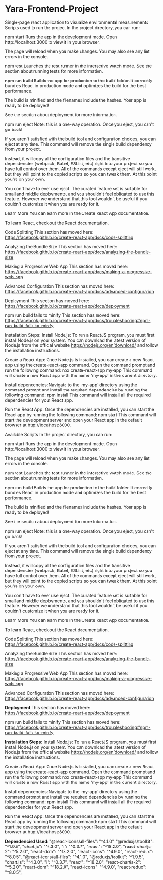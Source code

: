# Yara-Frontend-Project
Single-page react application to visualize environmental measurements 
Scripts used to run the project
In the project directory, you can run:

npm start
Runs the app in the development mode.
Open http://localhost:3000 to view it in your browser.

The page will reload when you make changes.
You may also see any lint errors in the console.

npm test
Launches the test runner in the interactive watch mode.
See the section about running tests for more information.

npm run build
Builds the app for production to the build folder.
It correctly bundles React in production mode and optimizes the build for the best performance.

The build is minified and the filenames include the hashes.
Your app is ready to be deployed!

See the section about deployment for more information.

npm run eject
Note: this is a one-way operation. Once you eject, you can't go back!

If you aren't satisfied with the build tool and configuration choices, you can eject at any time. This command will remove the single build dependency from your project.

Instead, it will copy all the configuration files and the transitive dependencies (webpack, Babel, ESLint, etc) right into your project so you have full control over them. All of the commands except eject will still work, but they will point to the copied scripts so you can tweak them. At this point you're on your own.

You don't have to ever use eject. The curated feature set is suitable for small and middle deployments, and you shouldn't feel obligated to use this feature. However we understand that this tool wouldn't be useful if you couldn't customize it when you are ready for it.

Learn More
You can learn more in the Create React App documentation.

To learn React, check out the React documentation.

Code Splitting
This section has moved here: https://facebook.github.io/create-react-app/docs/code-splitting

Analyzing the Bundle Size
This section has moved here: https://facebook.github.io/create-react-app/docs/analyzing-the-bundle-size

Making a Progressive Web App
This section has moved here: https://facebook.github.io/create-react-app/docs/making-a-progressive-web-app

Advanced Configuration
This section has moved here: https://facebook.github.io/create-react-app/docs/advanced-configuration

Deployment
This section has moved here: https://facebook.github.io/create-react-app/docs/deployment

npm run build fails to minify
This section has moved here: https://facebook.github.io/create-react-app/docs/troubleshooting#npm-run-build-fails-to-minify

Installation Steps:
Install Node.js: To run a ReactJS program, you must first install Node.js on your system. You can download the latest version of Node.js from the official website https://nodejs.org/en/download/ and follow the installation instructions.

Create a React App: Once Node.js is installed, you can create a new React app using the create-react-app command. Open the command prompt and run the following command: npx create-react-app my-app This command will create a new React app with the name 'my-app' in the current directory.

Install dependencies: Navigate to the 'my-app' directory using the command prompt and install the required dependencies by running the following command: npm install This command will install all the required dependencies for your React app.

Run the React App: Once the dependencies are installed, you can start the React app by running the following command: npm start This command will start the development server and open your React app in the default browser at http://localhost:3000.

Available Scripts
In the project directory, you can run:

npm start
Runs the app in the development mode.
Open http://localhost:3000 to view it in your browser.

The page will reload when you make changes.
You may also see any lint errors in the console.

npm test
Launches the test runner in the interactive watch mode.
See the section about running tests for more information.

npm run build
Builds the app for production to the build folder.
It correctly bundles React in production mode and optimizes the build for the best performance.

The build is minified and the filenames include the hashes.
Your app is ready to be deployed!

See the section about deployment for more information.

npm run eject
Note: this is a one-way operation. Once you eject, you can't go back!

If you aren't satisfied with the build tool and configuration choices, you can eject at any time. This command will remove the single build dependency from your project.

Instead, it will copy all the configuration files and the transitive dependencies (webpack, Babel, ESLint, etc) right into your project so you have full control over them. All of the commands except eject will still work, but they will point to the copied scripts so you can tweak them. At this point you're on your own.

You don't have to ever use eject. The curated feature set is suitable for small and middle deployments, and you shouldn't feel obligated to use this feature. However we understand that this tool wouldn't be useful if you couldn't customize it when you are ready for it.

Learn More
You can learn more in the Create React App documentation.

To learn React, check out the React documentation.

Code Splitting
This section has moved here: https://facebook.github.io/create-react-app/docs/code-splitting

Analyzing the Bundle Size
This section has moved here: https://facebook.github.io/create-react-app/docs/analyzing-the-bundle-size

Making a Progressive Web App
This section has moved here: https://facebook.github.io/create-react-app/docs/making-a-progressive-web-app

Advanced Configuration
This section has moved here: https://facebook.github.io/create-react-app/docs/advanced-configuration

**Deployment**
This section has moved here: https://facebook.github.io/create-react-app/docs/deployment

npm run build fails to minify
This section has moved here: https://facebook.github.io/create-react-app/docs/troubleshooting#npm-run-build-fails-to-minify

**Installation Steps:**
Install Node.js: To run a ReactJS program, you must first install Node.js on your system. You can download the latest version of Node.js from the official website https://nodejs.org/en/download/ and follow the installation instructions.

Create a React App: Once Node.js is installed, you can create a new React app using the create-react-app command. Open the command prompt and run the following command: npx create-react-app my-app This command will create a new React app with the name 'my-app' in the current directory.

Install dependencies: Navigate to the 'my-app' directory using the command prompt and install the required dependencies by running the following command: npm install This command will install all the required dependencies for your React app.

Run the React App: Once the dependencies are installed, you can start the React app by running the following command: npm start This command will start the development server and open your React app in the default browser at http://localhost:3000.

**Dependencied Used:**
"@react-icons/all-files": "^4.1.0",
"@reduxjs/toolkit": "^1.9.5",
"chart.js": "^4.3.0",
"i": "^0.3.7",
"react": "^18.2.0",
"react-chartjs-2": "^5.2.0",
"react-dom": "^18.2.0",
"react-icons": "^4.9.0",
"react-redux": "^8.0.5",
"@react-icons/all-files": "^4.1.0",
"@reduxjs/toolkit": "^1.9.5",
"chart.js": "^4.3.0",
"i": "^0.3.7",
"react": "^18.2.0",
"react-chartjs-2": "^5.2.0",
"react-dom": "^18.2.0",
"react-icons": "^4.9.0",
"react-redux": "^8.0.5",
